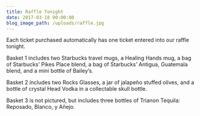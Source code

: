 ```yaml
---
title: Raffle Tonight
date: 2017-03-18 00:00:00
blog_image_path: /uploads/raffle.jpg
---
```


Each ticket purchased automatically has one ticket entered into our raffle tonight.

Basket 1 includes two Starbucks travel mugs, a Healing Hands mug, a bag of Starbucks’ Pikes Place blend, a bag of Starbucks’ Antigua, Guatemala blend, and a mini bottle of Bailey’s.

Basket 2 includes two Rocks Glasses, a jar of jalapeño stuffed olives, and a bottle of crystal Head Vodka in a collectable skull bottle.

Basket 3 is not pictured, but includes three bottles of Trianon Tequila: Reposado, Blanco, y Añejo.